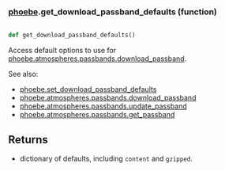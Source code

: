 ### [phoebe](phoebe.md).get_download_passband_defaults (function)


```py

def get_download_passband_defaults()

```



Access default options to use for [phoebe.atmospheres.passbands.download_passband](phoebe.atmospheres.passbands.download_passband.md).

See also:
* [phoebe.set_download_passband_defaults](phoebe.set_download_passband_defaults.md)
* [phoebe.atmospheres.passbands.download_passband](phoebe.atmospheres.passbands.download_passband.md)
* [phoebe.atmospheres.passbands.update_passband](phoebe.atmospheres.passbands.update_passband.md)
* [phoebe.atmospheres.passbands.get_passband](phoebe.atmospheres.passbands.get_passband.md)

Returns
---------
* dictionary of defaults, including `content` and `gzipped`.

